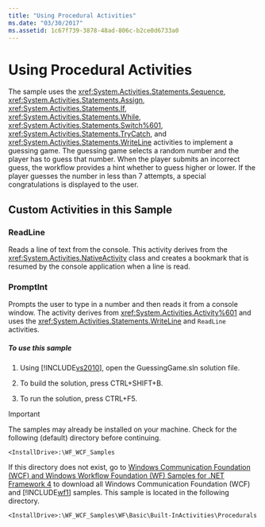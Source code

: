 ```yaml
---
title: "Using Procedural Activities"
ms.date: "03/30/2017"
ms.assetid: 1c67f739-3878-48ad-806c-b2ce0d6733a0
---
```

# Using Procedural Activities
The sample uses the <xref:System.Activities.Statements.Sequence>, <xref:System.Activities.Statements.Assign>, <xref:System.Activities.Statements.If>, <xref:System.Activities.Statements.While>, <xref:System.Activities.Statements.Switch%601>, <xref:System.Activities.Statements.TryCatch>, and <xref:System.Activities.Statements.WriteLine> activities to implement a guessing game. The guessing game selects a random number and the player has to guess that number. When the player submits an incorrect guess, the workflow provides a hint whether to guess higher or lower. If the player guesses the number in less than 7 attempts, a special congratulations is displayed to the user.  
  
## Custom Activities in this Sample  
  
### ReadLine  
 Reads a line of text from the console. This activity derives from the <xref:System.Activities.NativeActivity> class and creates a bookmark that is resumed by the console application when a line is read.  
  
### PromptInt  
 Prompts the user to type in a number and then reads it from a console window. The activity derives from <xref:System.Activities.Activity%601> and uses the <xref:System.Activities.Statements.WriteLine> and `ReadLine` activities.  
  
##### To use this sample  
  
1.  Using [!INCLUDE[vs2010](../../../../includes/vs2010-md.md)], open the GuessingGame.sln solution file.  
  
2.  To build the solution, press CTRL+SHIFT+B.  
  
3.  To run the solution, press CTRL+F5.  
  
> [!IMPORTANT]
>  The samples may already be installed on your machine. Check for the following (default) directory before continuing.  
>   
>  `<InstallDrive>:\WF_WCF_Samples`  
>   
>  If this directory does not exist, go to [Windows Communication Foundation (WCF) and Windows Workflow Foundation (WF) Samples for .NET Framework 4](http://go.microsoft.com/fwlink/?LinkId=150780) to download all Windows Communication Foundation (WCF) and [!INCLUDE[wf1](../../../../includes/wf1-md.md)] samples. This sample is located in the following directory.  
>   
>  `<InstallDrive>:\WF_WCF_Samples\WF\Basic\Built-InActivities\Procedurals`